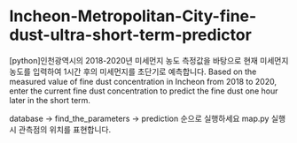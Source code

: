 # Incheon-Metropolitan-City-fine-dust-ultra-short-term-predictor
[python]인천광역시의 2018-2020년 미세먼지 농도 측정값을 바탕으로 현재 미세먼지 농도를 입력하여 1시간 후의 미세먼지를 초단기로 예측합니다.  Based on the measured value of fine dust concentration in Incheon from 2018 to 2020, enter the current fine dust concentration to predict the fine dust one hour later in the short term.


database -> find_the_parameters -> prediction 순으로 실행하세요
map.py 실행시 관측점의 위치를 표현합니다.
